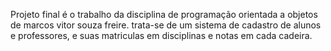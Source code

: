 Projeto final é o trabalho da disciplina de programação orientada a objetos de marcos vitor souza freire.
trata-se de um sistema de cadastro de alunos e professores, e suas matriculas em disciplinas e notas em cada cadeira.
